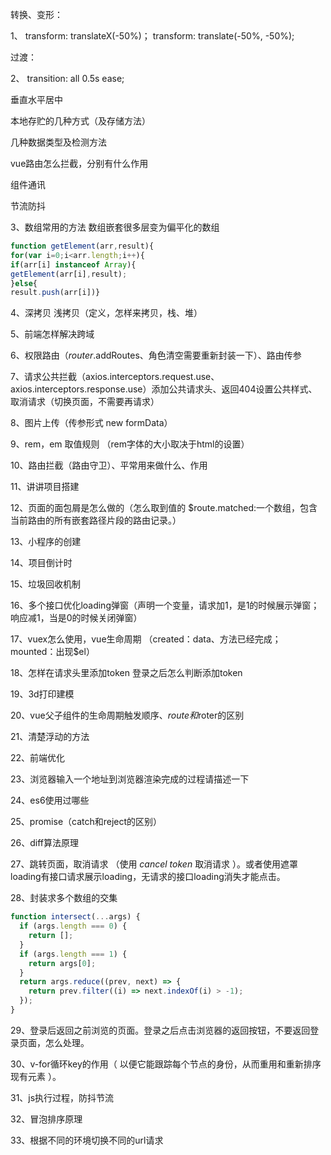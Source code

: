转换、变形：

1、 transform: translateX(-50%)； transform: translate(-50%, -50%);

过渡：

2、 transition: all 0.5s ease;

垂直水平居中

本地存贮的几种方式（及存储方法）

几种数据类型及检测方法

vue路由怎么拦截，分别有什么作用

组件通讯

节流防抖

3、数组常用的方法 数组嵌套很多层变为偏平化的数组

~~~javascript
function getElement(arr,result){
for(var i=0;i<arr.length;i++){
if(arr[i] instanceof Array){
getElement(arr[i],result);
}else{
result.push(arr[i])}
~~~

4、深拷贝 浅拷贝（定义，怎样来拷贝，栈、堆）

5、前端怎样解决跨域

6、权限路由（$router.$addRoutes、角色清空需要重新封装一下）、路由传参

7、请求公共拦截（axios.interceptors.request.use、axios.interceptors.response.use）添加公共请求头、返回404设置公共样式、取消请求（切换页面，不需要再请求）

8、图片上传（传参形式  new formData）

9、rem，em 取值规则 （rem字体的大小取决于html的设置）

10、路由拦截（路由守卫）、平常用来做什么、作用

11、讲讲项目搭建

12、页面的面包屑是怎么做的（怎么取到值的  $route.matched:一个数组，包含当前路由的所有嵌套路径片段的路由记录。）

13、小程序的创建

14、项目倒计时

15、垃圾回收机制

16、多个接口优化loading弹窗（声明一个变量，请求加1，是1的时候展示弹窗；响应减1，当是0的时候关闭弹窗）

17、vuex怎么使用，vue生命周期 （created：data、方法已经完成；mounted：出现$el）

18、怎样在请求头里添加token 登录之后怎么判断添加token

19、3d打印建模

20、vue父子组件的生命周期触发顺序、$route和$roter的区别

21、清楚浮动的方法

22、前端优化

23、浏览器输入一个地址到浏览器渲染完成的过程请描述一下

24、es6使用过哪些

25、promise（catch和reject的区别）

26、diff算法原理

27、跳转页面，取消请求 （使用 *cancel token* 取消请求 ）。或者使用遮罩loading有接口请求展示loading，无请求的接口loading消失才能点击。

28、封装求多个数组的交集

~~~javascript
function intersect(...args) {
  if (args.length === 0) {
    return [];
  }
  if (args.length === 1) {
    return args[0];
  }
  return args.reduce((prev, next) => {
    return prev.filter((i) => next.indexOf(i) > -1);
  });
}

~~~

29、登录后返回之前浏览的页面。登录之后点击浏览器的返回按钮，不要返回登录页面，怎么处理。

30、v-for循环key的作用（ 以便它能跟踪每个节点的身份，从而重用和重新排序现有元素 ）。

31、js执行过程，防抖节流

32、冒泡排序原理

33、根据不同的环境切换不同的url请求